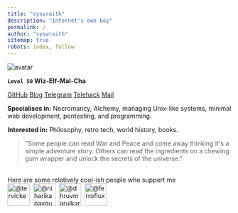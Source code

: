 ```yaml
---
title: "syswraith"
description: "Internet's own boy"
permalink: /
author: "syswraith"
sitemap: true
robots: index, follow
---
```


![avatar](https://avatars.githubusercontent.com/u/77088155)

**`Level 50`     Wiz-Elf-Mal-Cha**

[GitHub](https://github.com/syswraith)  [Blog](https://syswraith.github.io/blog)  [Telegram](https://t.me/syswraith)  [Telehack](https://telehack.com/u/rflash)  [Mail](mailto:syswraith@proton.me)

**Specialises in:** Necromancy, Alchemy, managing Unix-like systems, minimal web development, pentesting, and programming.
 
**Interested in:** Philosophy, retro tech, world history, books.

> "Some people can read War and Peace and come away thinking it's a simple adventure story. Others can read the ingredients on a chewing gum wrapper and unlock the secrets of the universe."

<br>
Here are some relatively cool-ish people who support me

<span style="display:inline-flex;gap:8px;align-items:center">
  <a href="https://tervicke.github.io" target="_blank" rel="noopener noreferrer"><img src="https://github.com/tervicke.png" style="height:50px;border-radius:0" alt="@tervicke"></a>
  <a href="https://niharikapaygude.github.io" target="_blank" rel="noopener noreferrer"><img src="https://github.com/niharikapaygude.png" style="height:50px;border-radius:0" alt="@niharikapaygude"></a>
  <a href="https://dhruvmarulkar.github.io" target="_blank" rel="noopener noreferrer"><img src="https://github.com/dhruvmarulkar.png" style="height:50px;border-radius:0" alt="@dhruvmarulkar"></a>
  <a href="https://ferroflux.github.io" target="_blank" rel="noopener noreferrer"><img src="https://github.com/ferroflux.png" style="height:50px;border-radius:0" alt="@ferroflux"></a>
</span>
